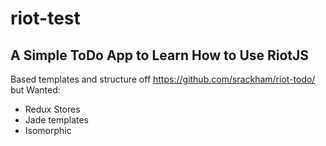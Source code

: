 # riot-test

A Simple ToDo App to Learn How to Use RiotJS
---------------------------------------------
Based templates and structure off https://github.com/srackham/riot-todo/
but Wanted:
  - Redux Stores
  - Jade templates
  - Isomorphic
